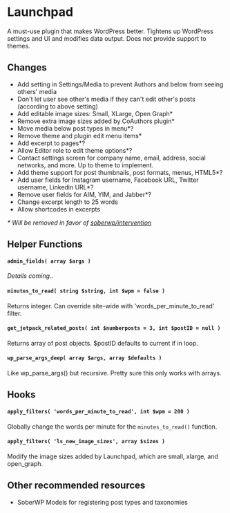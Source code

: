 # Launchpad

A must-use plugin that makes WordPress better.
Tightens up WordPress settings and UI and modifies data output.
Does not provide support to themes.

## Changes

- Add setting in Settings/Media to prevent Authors and below from seeing others' media
- Don't let user see other's media if they can't edit other's posts (according to above setting)
- Add editable image sizes: Small, XLarge, Open Graph*
- Remove extra image sizes added by CoAuthors plugin*
- Move media below post types in menu*?
- Remove theme and plugin edit menu items*
- Add excerpt to pages*?
- Allow Editor role to edit theme options*?
- Contact settings screen for company name, email, address, social networks, and more. Up to theme to implement.
- Add theme support for post thumbnails, post formats, menus, HTML5*?
- Add user fields for Instagram username, Facebook URL, Twitter username, Linkedin URL*?
- Remove user fields for AIM, YIM, and Jabber*?
- Change excerpt length to 25 words
- Allow shortcodes in excerpts

_* Will be removed in favor of [soberwp/intervention](https://github.com/soberwp/intervention)_

## Helper Functions

#### `admin_fields( array $args )`

_Details coming.._

#### `minutes_to_read( string $string, int $wpm = false )`

Returns integer. Can override site-wide with 'words_per_minute_to_read' filter.

#### `get_jetpack_related_posts( int $numberposts = 3, int $postID = null )`

Returns array of post objects. $postID defaults to current if in loop.

#### `wp_parse_args_deep( array $args, array $defaults )`

Like wp_parse_args() but recursive. Pretty sure this only works with arrays.

## Hooks

#### `apply_filters( 'words_per_minute_to_read', int $wpm = 200 )`

Globally change the words per minute for the `minutes_to_read()` function.

#### `apply_filters( 'ls_new_image_sizes', array $sizes )`

Modify the image sizes added by Launchpad, which are small, xlarge, and open_graph.

## Other recommended resources

- SoberWP Models for registering post types and taxonomies
